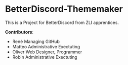 # **BetterDiscord-Thememaker**

This is a Project for BetterDiscord from ZLI apprentices.

**Contributors:**

- René      Managing GitHub
- Matteo    Administrative Exectuting
- Oliver    Web Designer, Programmer
- Robin     Administrative Exectuting
